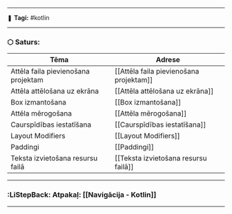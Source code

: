 ___

❚ **Tagi:** #kotlin 

---
### ⬡ Saturs:

| Tēma                                | Adrese                                  |
| ----------------------------------- | --------------------------------------- |
| Attēla faila pievienošana projektam | [[Attēla faila pievienošana projektam]] |
| Attēla attēlošana uz ekrāna         | [[Attēla attēlošana uz ekrāna]]         |
| Box izmantošana                     | [[Box izmantošana]]                     |
| Attēla mērogošana                   | [[Attēla mērogošana]]                   |
| Caurspīdības iestatīšana            | [[Caurspīdības iestatīšana]]            |
| Layout Modifiers                    | [[Layout Modifiers]]                    |
| Paddingi                            | [[Paddingi]]                            |
| Teksta izvietošana resursu failā    | [[Teksta izvietošana resursu failā]]    |

---
### :LiStepBack: Atpakaļ: [[Navigācija - Kotlin]]

___